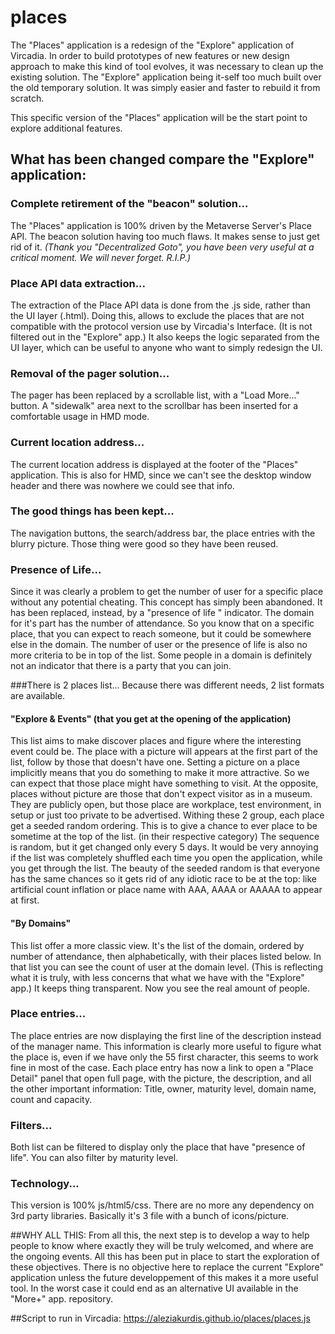 # places
The "Places" application is a redesign of the "Explore" application of Vircadia.
In order to build prototypes of new features or new design approach to make this kind of tool evolves, 
it was necessary to clean up the existing solution. The "Explore" application being it-self too much built over the old temporary solution.
It was simply easier and faster to rebuild it from scratch.

This specific version of the "Places" application will be the start point to explore additional features.

## What has been changed compare the "Explore" application:

### Complete retirement of the "beacon" solution... 
The "Places" application is 100% driven by the Metaverse Server's Place API.
The beacon solution having too much flaws. It makes sense to just get rid of it. 
_(Thank you "Decentralized Goto", you have been very useful at a critical moment. We will never forget. R.I.P.)_

### Place API data extraction...
The extraction of the Place API data is done from the .js side, rather than the UI layer (.html).
Doing this, allows to exclude the places that are not compatible with the protocol version use by Vircadia's Interface. 
(It is not filtered out in the "Explore" app.)
It also keeps the logic separated from the UI layer, which can be useful to anyone who want to simply redesign the UI.

### Removal of the pager solution...
The pager has been replaced by a scrollable list, with a "Load More..." button.
A "sidewalk" area next to the scrollbar has been inserted for a comfortable usage in HMD mode.

### Current location address...
The current location address is displayed at the footer of the "Places" application. 
This is also for HMD, since we can't see the desktop window header and there was nowhere we could see that info.

### The good things has been kept...
The navigation buttons, the search/address bar, the place entries with the blurry picture. Those thing were good so they have been reused.

### Presence of Life...
Since it was clearly a problem to get the number of user for a specific place without any potential cheating.
This concept has simply been abandoned. It has been replaced, instead, by a "presence of life " indicator.
The domain for it's part has the number of attendance.
So you know that on a specific place, that you can expect to reach someone, but it could be somewhere else in the domain.
The number of user or the presence of life is also no more criteria to be in top of the list.
Some people in a domain is definitely not an indicator that there is a party that you can join.

###There is 2 places list...
Because there was different needs, 2 list formats are available.

#### "Explore & Events" (that you get at the opening of the application)
This list aims to make discover places and figure where the interesting event could be.
The place with a picture will appears at the first part of the list, follow by those that doesn't have one.
Setting a picture on a place implicitly means that you do something to make it more attractive. So we can expect that those place might have something to visit.
At the opposite, places without picture are those that don't expect visitor as in a museum. 
They are publicly open, but those place are workplace, test environment, in setup or just too private to be advertised.
Withing these 2 group, each place get a seeded random ordering. 
This is to give a chance to ever place to be sometime at the top of the list. (in their respective category)
The sequence is random, but it get changed only every 5 days. 
It would be very annoying if the list was completely shuffled each time you open the application, while you get through the list.
The beauty of the seeded random is that everyone has the same chances so it gets rid of any idiotic race to be at the top: 
like artificial count inflation or place name with AAA, AAAA or AAAAA to appear at first. 

#### "By Domains" 
This list offer a more classic view. 
It's the list of the domain, ordered by number of attendance, then alphabetically, with their places listed below.
In that list you can see the count of user at the domain level. (This is reflecting what it is truly, with less concerns that what we have with the "Explore" app.)
It keeps thing transparent. Now you see the real amount of people.

### Place entries...
The place entries are now displaying the first line of the description instead of the manager name.
This information is clearly more useful to figure what the place is, even if we have only the 55 first character, this seems to work fine in most of the case.
Each place entry has now a link to open a "Place Detail" panel that open full page, with the picture, the description, and all the other important information: Title, owner, maturity level, domain name, count and capacity.

### Filters...
Both list can be filtered to display only the place that have "presence of life". 
You can also filter by maturity level.

### Technology...
This version is 100% js/html5/css.
There are no more any dependency on 3rd party libraries. Basically it's 3 file with a bunch of icons/picture.

##WHY ALL THIS:
From all this, the next step is to develop a way to help people to know where exactly they will be truly welcomed, 
and where are the ongoing events. All this has been put in place to start the exploration of these objectives.
There is no objective here to replace the current "Explore" application unless the future developpement of this makes it a more useful tool. 
In the worst case it could end as an alternative UI available in the "More+" app. repository.

##Script to run in Vircadia:
https://aleziakurdis.github.io/places/places.js
